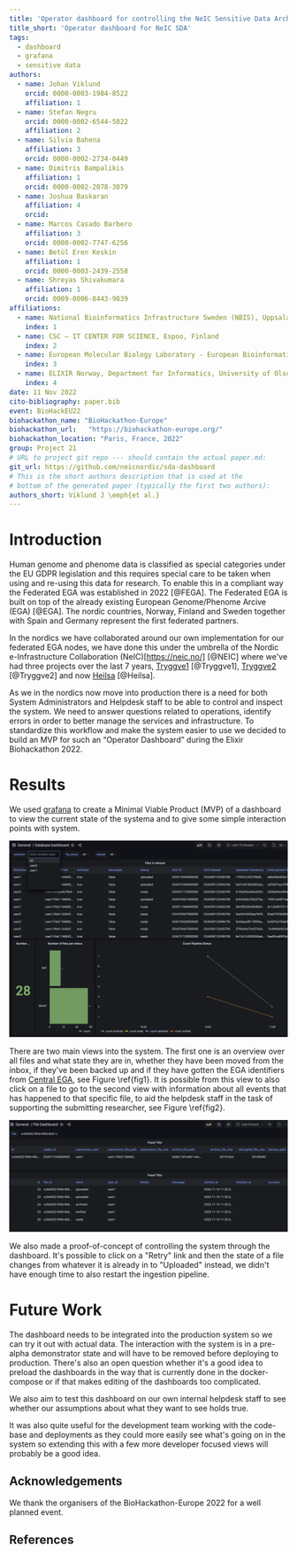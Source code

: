 ```yaml
---
title: 'Operator dashboard for controlling the NeIC Sensitive Data Archive'
title_short: 'Operator dashboard for NeIC SDA'
tags:
  - dashboard
  - grafana
  - sensitive data
authors:
  - name: Johan Viklund
    orcid: 0000-0003-1984-8522
    affiliation: 1
  - name: Stefan Negru
    orcid: 0000-0002-6544-5022
    affiliation: 2
  - name: Silvia Bahena
    affiliation: 3
    orcid: 0000-0002-2734-0449
  - name: Dimitris Bampalikis
    affiliation: 1
    orcid: 0000-0002-2078-3079
  - name: Joshua Baskaran
    affiliation: 4
    orcid: 
  - name: Marcos Casado Barbero
    affiliation: 3
    orcid: 0000-0002-7747-6256
  - name: Betül Eren Keskin
    affiliation: 1
    orcid: 0000-0003-2439-2558
  - name: Shreyas Shivakumara
    affiliation: 1
    orcid: 0009-0006-8443-9839
affiliations:
  - name: National Bioinformatics Infrastructure Sweden (NBIS), Uppsala University, SciLifeLab, ICM - Department of Cell and Molecular Biology, Uppsala, Sweden.
    index: 1
  - name: CSC – IT CENTER FOR SCIENCE, Espoo, Finland
    index: 2
  - name: European Molecular Biology Laboratory - European Bioinformatics Institute (EMBL-EBI), Hinxton CB10 1SD, UK.
    index: 3
  - name: ELIXIR Norway, Department for Informatics, University of Olso, Olso, Norway
    index: 4
date: 11 Nov 2022
cito-bibliography: paper.bib
event: BioHackEU22
biohackathon_name: "BioHackathon-Europe"
biohackathon_url:   "https://biohackathon-europe.org/"
biohackathon_location: "Paris, France, 2022"
group: Project 21
# URL to project git repo --- should contain the actual paper.md:
git_url: https://github.com/neicnordic/sda-dashboard
# This is the short authors description that is used at the
# bottom of the generated paper (typically the first two authors):
authors_short: Viklund J \emph{et al.}
---
```



<!--

The paper.md, bibtex and figure file can be found in this repo:

  https://github.com/journal-of-research-objects/Example-BioHackrXiv-Paper

To modify, please clone the repo. You can generate PDF of the paper by
pasting above link (or yours) in

  http://biohackrxiv.genenetwork.org/

-->

# Introduction

Human genome and phenome data is classified as special categories under the EU
GDPR legislation and this requires special care to be taken when using and
re-using this data for research. To enable this in a compliant way the
Federated EGA was established in 2022 [@FEGA]. The Federated EGA is
built on top of the already existing European Genome/Phenome Arcive (EGA)
[@EGA]. The nordic countries, Norway, Finland and Sweden together with Spain
and Germany represent the first federated partners.

In the nordics we have collaborated around our own implementation for our
federated EGA nodes, we have done this under the umbrella of the Nordic
e-Infrastructure Collaboration (NeIC)[https://neic.no/] [@NEIC] where we've had
three projects over the last 7 years, [Tryggve1](https://neic.no/tryggve1/)
[@Tryggve1], [Tryggve2](https://neic.no/tryggve2/) [@Tryggve2] and now
[Heilsa](https://neic.no/heilsa) [@Heilsa].

As we in the nordics now move into production there is a need for both System
Administrators and Helpdesk staff to be able to control and inspect the system.
We need to answer questions related to operations, identify errors in order to
better manage the services and infrastructure. To standardize this workflow and
make the system easier to use we decided to build an MVP for such an “Operator
Dashboard” during the Elixir Biohackathon 2022.

# Results

We used [grafana](https://grafana.com) to create a Minimal Viable Product (MVP)
of a dashboard to view the current state of the systema and to give some simple
interaction points with system.

![An overview of the state of the system. This can be filtered by submitters, file status and also assigned dataset. It shows the status of every file in the system and can also show some overall statistics of the system. \label{fig1}](./paper-overview.png)

There are two main views into the system. The first one is an overview over all
files and what state they are in, whether they have been moved from the inbox,
if they've been backed up and if they have gotten the EGA identifiers from
[Central EGA](https://ega-archive.org), see Figure \ref{fig1}. It is possible
from this view to also click on a file to go to the second view with
information about all events that has happened to that specific file, to aid
the helpdesk staff in the task of supporting the submitting researcher, see
Figure \ref{fig2}.

![Detailed event log for a file. The top panel shows the current state of a file while the bottom panel contains a log of every event the file has gone through. \label{fig2}](./paper-file-detail.png)

We also made a proof-of-concept of controlling the system through the
dashboard. It's possible to click on a "Retry" link and then the state of a
file changes from whatever it is already in to "Uploaded" instead, we didn't
have enough time to also restart the ingestion pipeline.

# Future Work

The dashboard needs to be integrated into the production system so we can try
it out with actual data. The interaction with the system is in a pre-alpha
demonstrator state and will have to be removed before deploying to production.
There's also an open question whether it's a good idea to preload the
dashboards in the way that is currently done in the docker-compose or if that
makes editing of the dashboards too complicated.

We also aim to test this dashboard on our own internal helpdesk staff to see
whether our assumptions about what they want to see holds true.

It was also quite useful for the development team working with the code-base
and deployments as they could more easily see what's going on in the system so
extending this with a few more developer focused views will probably be a good
idea.

## Acknowledgements

We thank the organisers of the BioHackathon-Europe 2022 for a well planned event.

## References
